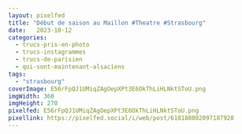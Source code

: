 ```yaml
---
layout: pixelfed
title: "Début de saison au Maillon #Theatre #Strasbourg"
date:   2023-10-12
categories: 
  - trucs-pris-en-photo
  - trucs-instagrammes
  - trucs-de-parisien
  - qui-sont-maintenant-alsaciens
tags: 
  - "strasbourg"
coverImage: E56rFpQJ1UMiqZAgOepXPt3E6OkThLiHLNktSToU.png
imgWidth: 360
imgHeight: 270
pixelfed: E56rFpQJ1UMiqZAgOepXPt3E6OkThLiHLNktSToU.png
pixellink: https://pixelfed.social/i/web/post/618188082097187928
---
```


